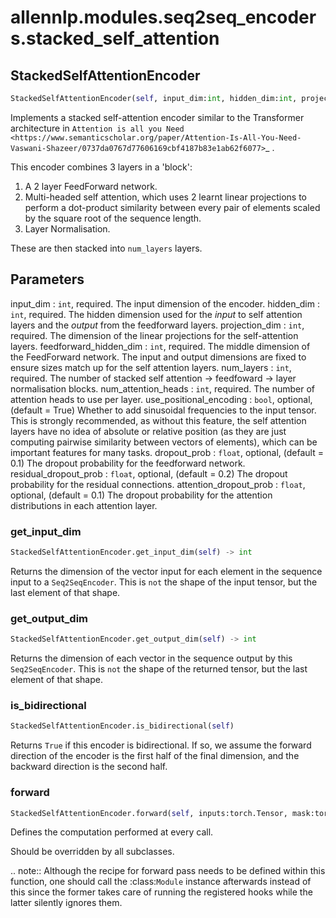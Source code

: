 # allennlp.modules.seq2seq_encoders.stacked_self_attention

## StackedSelfAttentionEncoder
```python
StackedSelfAttentionEncoder(self, input_dim:int, hidden_dim:int, projection_dim:int, feedforward_hidden_dim:int, num_layers:int, num_attention_heads:int, use_positional_encoding:bool=True, dropout_prob:float=0.1, residual_dropout_prob:float=0.2, attention_dropout_prob:float=0.1) -> None
```

Implements a stacked self-attention encoder similar to the Transformer
architecture in `Attention is all you Need
<https://www.semanticscholar.org/paper/Attention-Is-All-You-Need-Vaswani-Shazeer/0737da0767d77606169cbf4187b83e1ab62f6077>`_ .

This encoder combines 3 layers in a 'block':

1. A 2 layer FeedForward network.
2. Multi-headed self attention, which uses 2 learnt linear projections
   to perform a dot-product similarity between every pair of elements
   scaled by the square root of the sequence length.
3. Layer Normalisation.

These are then stacked into ``num_layers`` layers.

Parameters
----------
input_dim : ``int``, required.
    The input dimension of the encoder.
hidden_dim : ``int``, required.
    The hidden dimension used for the _input_ to self attention layers
    and the _output_ from the feedforward layers.
projection_dim : ``int``, required.
    The dimension of the linear projections for the self-attention layers.
feedforward_hidden_dim : ``int``, required.
    The middle dimension of the FeedForward network. The input and output
    dimensions are fixed to ensure sizes match up for the self attention layers.
num_layers : ``int``, required.
    The number of stacked self attention -> feedfoward -> layer normalisation blocks.
num_attention_heads : ``int``, required.
    The number of attention heads to use per layer.
use_positional_encoding : ``bool``, optional, (default = True)
    Whether to add sinusoidal frequencies to the input tensor. This is strongly recommended,
    as without this feature, the self attention layers have no idea of absolute or relative
    position (as they are just computing pairwise similarity between vectors of elements),
    which can be important features for many tasks.
dropout_prob : ``float``, optional, (default = 0.1)
    The dropout probability for the feedforward network.
residual_dropout_prob : ``float``, optional, (default = 0.2)
    The dropout probability for the residual connections.
attention_dropout_prob : ``float``, optional, (default = 0.1)
    The dropout probability for the attention distributions in each attention layer.

### get_input_dim
```python
StackedSelfAttentionEncoder.get_input_dim(self) -> int
```

Returns the dimension of the vector input for each element in the sequence input
to a ``Seq2SeqEncoder``. This is `not` the shape of the input tensor, but the
last element of that shape.

### get_output_dim
```python
StackedSelfAttentionEncoder.get_output_dim(self) -> int
```

Returns the dimension of each vector in the sequence output by this ``Seq2SeqEncoder``.
This is `not` the shape of the returned tensor, but the last element of that shape.

### is_bidirectional
```python
StackedSelfAttentionEncoder.is_bidirectional(self)
```

Returns ``True`` if this encoder is bidirectional.  If so, we assume the forward direction
of the encoder is the first half of the final dimension, and the backward direction is the
second half.

### forward
```python
StackedSelfAttentionEncoder.forward(self, inputs:torch.Tensor, mask:torch.Tensor)
```
Defines the computation performed at every call.

Should be overridden by all subclasses.

.. note::
    Although the recipe for forward pass needs to be defined within
    this function, one should call the :class:`Module` instance afterwards
    instead of this since the former takes care of running the
    registered hooks while the latter silently ignores them.

